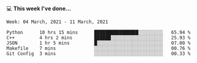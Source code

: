 💻 **This week I've done...**

<!--START_SECTION:waka-->
```text
Week: 04 March, 2021 - 11 March, 2021

Python      10 hrs 15 mins      ████████████████░░░░░░░░░   65.94 % 
C++         4 hrs 2 mins        ██████░░░░░░░░░░░░░░░░░░░   25.93 % 
JSON        1 hr 5 mins         █░░░░░░░░░░░░░░░░░░░░░░░░   07.00 % 
Makefile    7 mins              ░░░░░░░░░░░░░░░░░░░░░░░░░   00.76 % 
Git Config  3 mins              ░░░░░░░░░░░░░░░░░░░░░░░░░   00.33 %
```
<!--END_SECTION:waka-->
